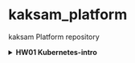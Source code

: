 # kaksam_platform
kaksam Platform repository

<details>
<summary> <b>HW01 Kubernetes-intro</b> </summary>

- причины по которым поды поднимаются  
  - coredns - replicaset(deploymnet) - гарантирует поднятие пода, на лучайной ноде
  - kube-proxy - daemonset - говрит о том, что каждая нода будет иметь данный под 
  - etcd, kube-apiserver, kube-scheduler, kube-controller-manager - static pod, как я понял манифесты дежалт в /etc/kubernetes/manifests/, kubelet запущеный на ноде чекает состояние. если под умер переподнимает. 

1. Dockerfile was created, image was created and pushed to kaksam/web-server:1.0
2. web-pod.yaml with kaksam/homework:1.0 image, tested by  'kubectl port-forward'
3. frontend-pod.yaml was prepared with kaksam/frontend:1.0 by ad-hoc command
4. applyed frontend-pod.yaml with error status.
5. added env-variables to frontend-pod-health.yaml to fix the issue
</details>